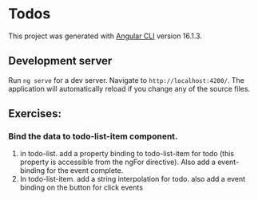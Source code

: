 # Todos

This project was generated with [Angular CLI](https://github.com/angular/angular-cli) version 16.1.3.

## Development server

Run `ng serve` for a dev server. Navigate to `http://localhost:4200/`. The application will automatically reload if you change any of the source files.

## Exercises: 
### Bind the data to todo-list-item component.

1. in todo-list. add a property binding to todo-list-item for todo (this property is accessible from the ngFor directive). Also add a event-binding for the event complete. 
2. In todo-list-item. add a string interpolation for todo. also add a event binding on the button for click events

